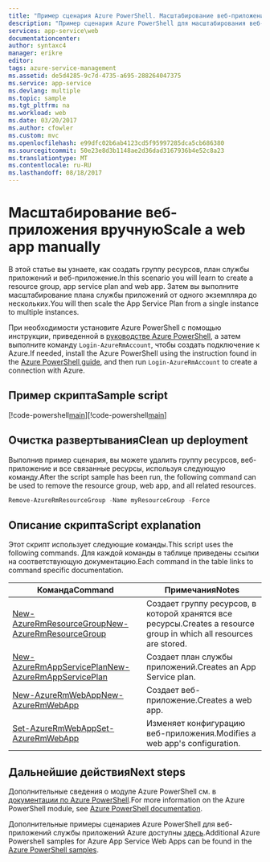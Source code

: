 ```yaml
---
title: "Пример сценария Azure PowerShell. Масштабирование веб-приложения вручную | Документация Майкрософт"
description: "Пример сценария Azure PowerShell для масштабирования веб-приложения вручную."
services: app-service\web
documentationcenter: 
author: syntaxc4
manager: erikre
editor: 
tags: azure-service-management
ms.assetid: de5d4285-9c7d-4735-a695-288264047375
ms.service: app-service
ms.devlang: multiple
ms.topic: sample
ms.tgt_pltfrm: na
ms.workload: web
ms.date: 03/20/2017
ms.author: cfowler
ms.custom: mvc
ms.openlocfilehash: e99dfc02b6ab4123cd5f95997285dca5cb686380
ms.sourcegitcommit: 50e23e8d3b1148ae2d36dad3167936b4e52c8a23
ms.translationtype: MT
ms.contentlocale: ru-RU
ms.lasthandoff: 08/18/2017
---
```

# <a name="scale-a-web-app-manually"></a><span data-ttu-id="575e7-103">Масштабирование веб-приложения вручную</span><span class="sxs-lookup"><span data-stu-id="575e7-103">Scale a web app manually</span></span>

<span data-ttu-id="575e7-104">В этой статье вы узнаете, как создать группу ресурсов, план службы приложений и веб-приложение.</span><span class="sxs-lookup"><span data-stu-id="575e7-104">In this scenario you will learn to create a resource group, app service plan and web app.</span></span> <span data-ttu-id="575e7-105">Затем вы выполните масштабирование плана службы приложений от одного экземпляра до нескольких.</span><span class="sxs-lookup"><span data-stu-id="575e7-105">You will then scale the App Service Plan from a single instance to multiple instances.</span></span>

<span data-ttu-id="575e7-106">При необходимости установите Azure PowerShell с помощью инструкции, приведенной в [руководстве Azure PowerShell](/powershell/azure/overview), а затем выполните команду `Login-AzureRmAccount`, чтобы создать подключение к Azure.</span><span class="sxs-lookup"><span data-stu-id="575e7-106">If needed, install the Azure PowerShell using the instruction found in the [Azure PowerShell guide](/powershell/azure/overview), and then run `Login-AzureRmAccount` to create a connection with Azure.</span></span>

## <a name="sample-script"></a><span data-ttu-id="575e7-107">Пример скрипта</span><span class="sxs-lookup"><span data-stu-id="575e7-107">Sample script</span></span>

<span data-ttu-id="575e7-108">[!code-powershell[main](../../../powershell_scripts/app-service/scale-manual/scale-manual.ps1 "Масштабирование веб-приложения вручную")]</span><span class="sxs-lookup"><span data-stu-id="575e7-108">[!code-powershell[main](../../../powershell_scripts/app-service/scale-manual/scale-manual.ps1 "Scale a web app manually")]</span></span>

## <a name="clean-up-deployment"></a><span data-ttu-id="575e7-109">Очистка развертывания</span><span class="sxs-lookup"><span data-stu-id="575e7-109">Clean up deployment</span></span> 

<span data-ttu-id="575e7-110">Выполнив пример сценария, вы можете удалить группу ресурсов, веб-приложение и все связанные ресурсы, используя следующую команду.</span><span class="sxs-lookup"><span data-stu-id="575e7-110">After the script sample has been run, the following command can be used to remove the resource group, web app, and all related resources.</span></span>

```powershell
Remove-AzureRmResourceGroup -Name myResourceGroup -Force
```

## <a name="script-explanation"></a><span data-ttu-id="575e7-111">Описание скрипта</span><span class="sxs-lookup"><span data-stu-id="575e7-111">Script explanation</span></span>

<span data-ttu-id="575e7-112">Этот скрипт использует следующие команды.</span><span class="sxs-lookup"><span data-stu-id="575e7-112">This script uses the following commands.</span></span> <span data-ttu-id="575e7-113">Для каждой команды в таблице приведены ссылки на соответствующую документацию.</span><span class="sxs-lookup"><span data-stu-id="575e7-113">Each command in the table links to command specific documentation.</span></span>

| <span data-ttu-id="575e7-114">Команда</span><span class="sxs-lookup"><span data-stu-id="575e7-114">Command</span></span> | <span data-ttu-id="575e7-115">Примечания</span><span class="sxs-lookup"><span data-stu-id="575e7-115">Notes</span></span> |
|---|---|
| [<span data-ttu-id="575e7-116">New-AzureRmResourceGroup</span><span class="sxs-lookup"><span data-stu-id="575e7-116">New-AzureRmResourceGroup</span></span>](/powershell/module/azurerm.resources/new-azurermresourcegroup) | <span data-ttu-id="575e7-117">Создает группу ресурсов, в которой хранятся все ресурсы.</span><span class="sxs-lookup"><span data-stu-id="575e7-117">Creates a resource group in which all resources are stored.</span></span> |
| [<span data-ttu-id="575e7-118">New-AzureRmAppServicePlan</span><span class="sxs-lookup"><span data-stu-id="575e7-118">New-AzureRmAppServicePlan</span></span>](/powershell/module/azurerm.websites/new-azurermappserviceplan) | <span data-ttu-id="575e7-119">Создает план службы приложений.</span><span class="sxs-lookup"><span data-stu-id="575e7-119">Creates an App Service plan.</span></span> |
| [<span data-ttu-id="575e7-120">New-AzureRmWebApp</span><span class="sxs-lookup"><span data-stu-id="575e7-120">New-AzureRmWebApp</span></span>](/powershell/module/azurerm.websites/new-azurermwebapp) | <span data-ttu-id="575e7-121">Создает веб-приложение.</span><span class="sxs-lookup"><span data-stu-id="575e7-121">Creates a web app.</span></span> |
| [<span data-ttu-id="575e7-122">Set-AzureRmWebApp</span><span class="sxs-lookup"><span data-stu-id="575e7-122">Set-AzureRmWebApp</span></span>](/powershell/module/azurerm.websites/set-azurermwebapp) | <span data-ttu-id="575e7-123">Изменяет конфигурацию веб-приложения.</span><span class="sxs-lookup"><span data-stu-id="575e7-123">Modifies a web app's configuration.</span></span> |

## <a name="next-steps"></a><span data-ttu-id="575e7-124">Дальнейшие действия</span><span class="sxs-lookup"><span data-stu-id="575e7-124">Next steps</span></span>

<span data-ttu-id="575e7-125">Дополнительные сведения о модуле Azure PowerShell см. в [документации по Azure PowerShell](/powershell/azure/overview).</span><span class="sxs-lookup"><span data-stu-id="575e7-125">For more information on the Azure PowerShell module, see [Azure PowerShell documentation](/powershell/azure/overview).</span></span>

<span data-ttu-id="575e7-126">Дополнительные примеры сценариев Azure PowerShell для веб-приложений службы приложений Azure доступны [здесь](../app-service-powershell-samples.md).</span><span class="sxs-lookup"><span data-stu-id="575e7-126">Additional Azure Powershell samples for Azure App Service Web Apps can be found in the [Azure PowerShell samples](../app-service-powershell-samples.md).</span></span>
